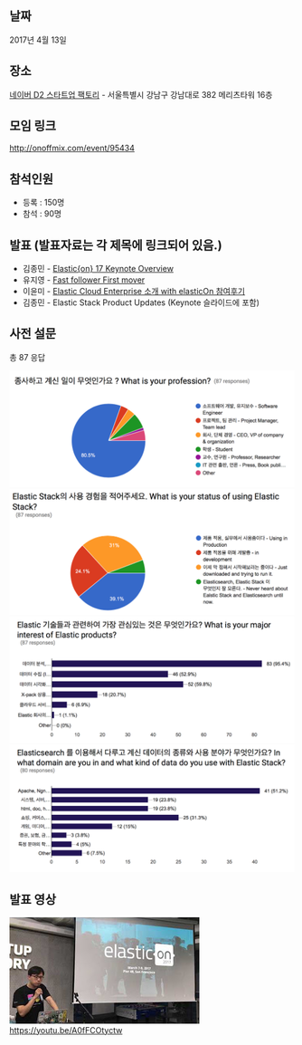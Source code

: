 ## 날짜
2017년 4월 13일

## 장소
[네이버 D2 스타트업 팩토리](http://www.d2startup.com/) - 서울특별시 강남구 강남대로 382 메리츠타워 16층

## 모임 링크
http://onoffmix.com/event/95434

## 참석인원
- 등록 : 150명
- 참석 : 90명

## 발표 (발표자료는 각 제목에 링크되어 있음.)
- 김종민 - [Elastic{on} 17 Keynote Overview](https://s3.ap-northeast-2.amazonaws.com/kr.elastic.co/meetups/20170413/Jongmin-Kim-ElasticON2017-Seoul-Meetup-20170413.pdf)
- 유지영 - [Fast follower First mover](https://s3.ap-northeast-2.amazonaws.com/kr.elastic.co/meetups/20170413/Jiyung-Yu-Fast-follower-n-First-mover.pdf)
- 이윤미 - [Elastic Cloud Enterprise 소개 with elasticOn 참여후기](https://s3.ap-northeast-2.amazonaws.com/kr.elastic.co/meetups/20170413/Yunmi-Lee-ECE.pdf)
- 김종민 - Elastic Stack Product Updates (Keynote 슬라이드에 포함)

## 사전 설문
총 87 응답

![](001.png) ![](002.png) ![](003.png) ![](004.png) 

## 발표 영상

[![](youtube-img.jpg)](https://youtu.be/A0fFCOtyctw)
https://youtu.be/A0fFCOtyctw
